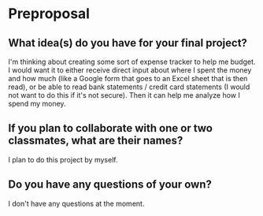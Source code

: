 # Preproposal

## What idea(s) do you have for your final project?

I'm thinking about creating some sort of expense tracker to help me budget. I would want it to either receive direct input about where I spent the money and how much (like a Google form that goes to an Excel sheet that is then read), or be able to read bank statements / credit card statements (I would not want to do this if it's not secure). Then it can help me analyze how I spend my money. 

## If you plan to collaborate with one or two classmates, what are their names?

I plan to do this project by myself.

## Do you have any questions of your own?

I don't have any questions at the moment.
